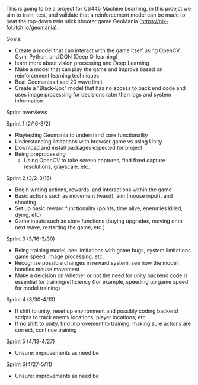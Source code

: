 This is going to be a project for CS445 Machine Learning, in this proejct we aim to train, test, and validate that a reinforcement model can be made to beat the top-down twin stick shooter game GeoMania (https://nik-fot.itch.io/geomania). 


Goals:

- Create a model that can interact with the game itself using OpenCV, Gym, Python, and DQN (Deep Q-learning)
- learn more about vision processing and Deep Learning
- Make a model that can play the game and improve based on reinforcement learning techniques
- Beat Geomanias fixed 20 wave limit
- Create a "Black-Box" model that has no access to back end code and uses image processing for decisions rater than logs and system information

Sprint overviews

  Sprint 1 (2/16-3/2)
  - Playtesting Geomania to understand core functionality
  - Understanding limitations with browser game vs using Unity
  - Download and install packages expected for project
  - Being preprocessing
      - Using OpenCV to take screen captures, find fixed capture resolutions, grayscale, etc.
  

  Sprint 2 (3/2-3/16)
  - Begin writing actions, rewards, and interactions within the game
  - Basic actions such as movement (wasd), aim (mouse input), and shooting
  - Set up basic reward functionality (points, time alive, enenmies killed, dying, etc)
  - Game inputs such as store functions (buying upgrades, moving onto next wave, restarting the game, etc.)

  Sprint 3 (3/16-3/30)
  - Being training model, see limitations with game bugs, system limitations, game speed, image processing, etc.
  - Recognize possible changes in reward system, see how the model handles mouse movement
  - Make a deicision on whether or not the need for unity backend code is essential for training/efficiency (for example, speeding up game speed for model training)

  Sprint 4 (3/30-4/13)
  - If shift to unity, reset up environment and possibly coding backend scripts to track enemy locations, player locations, etc.
  - If no shift to unity, find improvement to training, making sure actions are correct, continue training

  Sprint 5 (4/13-4/27)
  - Unsure: improvements as need be

  Sprint 6(4/27-5/11)
  - Unsure: improvements as need be

